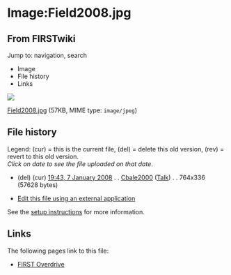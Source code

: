 # Image:Field2008.jpg

## From FIRSTwiki

Jump to: navigation, search

- Image
- File history
- Links

![](/media/d/df/Field2008.jpg)

[Field2008.jpg](/media/d/df/Field2008.jpg "Field2008.jpg") (57KB, MIME type: `image/jpeg`)

## File history

Legend: (cur) = this is the current file, (del) = delete this old version, (rev) = revert to this old version.<br>
_Click on date to see the file uploaded on that date_.

- (del) (cur) [19:43, 7 January 2008](/media/d/df/Field2008.jpg "/media/d/df/Field2008.jpg") . . [Cbale2000](User:Cbale2000 "User:Cbale2000") ([Talk](User_talk:Cbale2000 "User talk:Cbale2000")) . . 764x336 (57628 bytes)

- [Edit this file using an external application](/index.php?title=Image:Field2008.jpg&action=edit&externaledit=true&mode=file "Image:Field2008.jpg")

See the [setup instructions](http://meta.wikimedia.org/wiki/Help:External_editors "http://meta.wikimedia.org/wiki/Help:External_editors") for more information.

## Links

The following pages link to this file:

- [FIRST Overdrive](FIRST_Overdrive "FIRST Overdrive")

